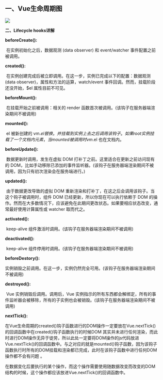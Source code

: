 ## **一、Vue生命周期图**



![](E:\笔记\笔记图片\Vue生命周期图.png)





**二、Lifecycle hooks详解**

**beforeCreate():**

​	在实例初始化之后，数据观测 (data observer) 和 event/watcher 事件配置之前被调用。

**created():**

​	在实例创建完成后被立即调用。在这一步，实例已完成以下的配置：数据观测 (data observer)，属性和方法的运算，watch/event 事件回调。然而，挂载阶段还没开始，$el 属性目前不可见。

**beforeMount():**

​	在挂载开始之前被调用：相关的 render 函数首次被调用。(该钩子在服务器端渲染期间不被调用)

**mounted():**

​	el 被新创建的 vm.$el 替换，并挂载到实例上去之后调用该钩子。如果 root 实例挂载了一个文档内元素，当 mounted 被调用时 vm.$el 也在文档内。

**beforeUpdate():**

​    数据更新时调用，发生在虚拟 DOM 打补丁之前。这里适合在更新之前访问现有的 DOM，比如手动移除已添加的事件监听器。(该钩子在服务器端渲染期间不被调用，因为只有初次渲染会在服务端进行。)

**updated():**

​	由于数据更改导致的虚拟 DOM 重新渲染和打补丁，在这之后会调用该钩子。当这个钩子被调用时，组件 DOM 已经更新，所以你现在可以执行依赖于 DOM 的操作。然而在大多数情况下，应该避免在此期间更改状态。如果要相应状态改变，通常最好使用计算属性或 watcher 取而代之。

**activated():**

​	keep-alive 组件激活时调用。(该钩子在服务器端渲染期间不被调用)

**deactivated():**

​	keep-alive 组件停用时调用。(该钩子在服务器端渲染期间不被调用)

**beforeDestory():**

​	实例销毁之前调用。在这一步，实例仍然完全可用。(该钩子在服务器端渲染期间不被调用)

**destroyed():**

​	Vue 实例销毁后调用。调用后，Vue 实例指示的所有东西都会解绑定，所有的事件监听器会被移除，所有的子实例也会被销毁。(该钩子在服务器端渲染期间不被调用)

**nextTick():**

​	在Vue生命周期的created()钩子函数进行的DOM操作一定要放在Vue.nextTick()的回调函数中
​	在created()钩子函数执行的时候DOM 其实并未进行任何渲染，而此时进行DOM操作无异于徒劳，所以此处一定要将DOM操作的js代码放进Vue.nextTick()的回调函数中。与之对应的就是mounted()钩子函数，因为该钩子函数执行时所有的DOM挂载和渲染都已完成，此时在该钩子函数中进行任何DOM操作都不会有问题 。

​	在数据变化后要执行的某个操作，而这个操作需要使用随数据改变而改变的DOM结构的时候，这个操作都应该放进Vue.nextTick()的回调函数中。
